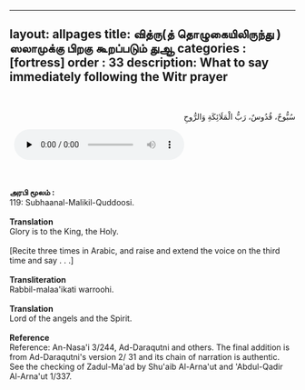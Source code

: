  ---
layout: allpages
title:  வித்ரு(த் தொழுகையிலிருந்து ) ஸலாமுக்கு பிறகு கூறப்படும் துஆ
categories : [fortress]
order : 33
description: What to say immediately following the Witr prayer
---
&nbsp;
<div class="arabictext" dir="RTL">

سُبُّوحٌ، قُدُوسٌ، رَبُّ الْمَلَائِكَةِ وَالرُّوحِ

</div>
&nbsp;


<audio controls  preload="none">
  <source src="{{ site.baseurl }}/audio/fortress/119.mp3" type="audio/mpeg">
Your browser does not support the audio element.
</audio>


&nbsp;
<div class="duaextra" tabindex="0">
<div><strong> அரபி மூலம் : </strong></div>
<div class="extra">119: Subhaanal-Malikil-Quddoosi.</div>
</div>
&nbsp;
<div class="duaextra" tabindex="0">
<div><strong>Translation</strong></div>
<div class="extra">Glory is to the King, the Holy.</div>
</div>
&nbsp;
<div class="extra">[Recite three times in Arabic, and raise and extend the voice on the third time and say . . .]</div>
&nbsp;
<div class="duaextra" tabindex="0">
<div><strong>Transliteration</strong></div>
<div class="extra">Rabbil-malaa'ikati warroohi.</div>
</div>
&nbsp;
<div class="duaextra" tabindex="0">
<div><strong>Translation</strong></div>
<div class="extra">Lord of the angels and the Spirit.</div>
</div>
&nbsp;
<div class="duaextra" tabindex="0">
<div><strong>Reference</strong></div>
<div class="extra">Reference: An-Nasa'i 3/244, Ad-Daraqutni and others. The final addition is from Ad-Daraqutni's version 2/ 31 and its chain of narration is authentic. See the checking of Zadul-Ma'ad by Shu'aib Al-Arna'ut and 'Abdul-Qadir Al-Arna'ut 1/337.</div>
</div>
